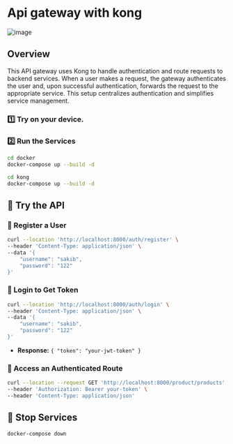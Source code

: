 ﻿# Api gateway with kong
![image](https://github.com/user-attachments/assets/5dde38f3-eee1-45ec-aca3-4fb054f45f5e)

## Overview

This API gateway uses Kong to handle authentication and route requests to backend services. When a user makes a request, the gateway authenticates the user and, upon successful authentication, forwards the request to the appropriate service. This setup centralizes authentication and simplifies service management.

### 1️⃣ Try on your device.

### 2️⃣ Run the Services

```sh
cd docker
docker-compose up --build -d
```


```sh
cd kong
docker-compose up --build -d
```

## 🚀 Try the API
### 🔹 Register a User
```sh
curl --location 'http://localhost:8000/auth/register' \
--header 'Content-Type: application/json' \
--data '{
    "username": "sakib",
    "password": "122"
}'
```

### 🔹 Login to Get Token
```sh
curl --location 'http://localhost:8000/auth/login' \
--header 'Content-Type: application/json' \
--data '{
    "username": "sakib",
    "password": "122"
}'
```
- **Response:** `{ "token": "your-jwt-token" }`

### 🔹 Access an Authenticated Route
```sh
curl --location --request GET 'http://localhost:8000/product/products' \
--header 'Authorization: Bearer your-token' \
--header 'Content-Type: application/json'
```

## 🛑 Stop Services
```sh
docker-compose down
```
